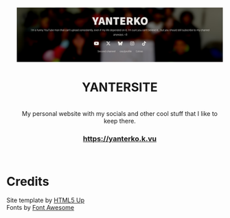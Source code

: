 <div id="user-content-toc">
  <ul align="center" style="list-style: none;">
    <img src="screenshot.png">
    <summary>
      <h1>YANTERSITE</h1>
    <br>
    My personal website with my socials and other cool stuff that I like to keep there.
    <br>
    <h3><a href="https://yanterko.k.vu">https://yanterko.k.vu</a></h3>
    <br>
    </summary>
    
  </ul>
</div>

<h1>Credits</h1>
Site template by <a href="https://html5up.net/">HTML5 Up</a>
<br>
Fonts by <a href="https://fontawesome.com/">Font Awesome</a>

